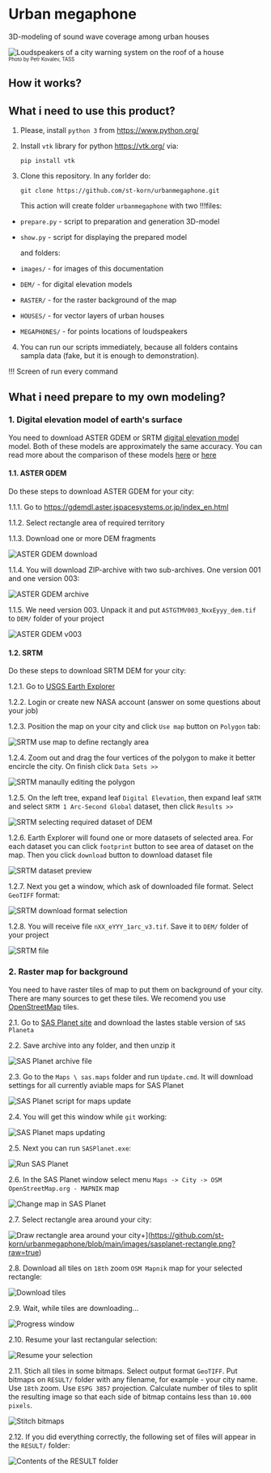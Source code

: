# Urban megaphone
3D-modeling of sound wave coverage among urban houses

![Loudspeakers of a city warning system on the roof of a house](https://github.com/st-korn/urbanmegaphone/blob/main/images/photo.jpg?raw=true)\
<sub><sup>Photo by Petr Kovalev, TASS</sup></sub>

## How it works?


## What i need to use this product?

1. Please, install `python 3` from https://www.python.org/

2. Install `vtk` library for python https://vtk.org/ via:
    ```
    pip install vtk
    ```

3. Clone this repository. In any forlder do:
    ```
    git clone https://github.com/st-korn/urbanmegaphone.git
    ```

    This action will create folder `urbanmegaphone` with two !!!files:
- `prepare.py` - script to preparation and generation 3D-model
- `show.py` - script for displaying the prepared model

    and folders:
- `images/` - for images of this documentation
- `DEM/` - for digital elevation models
- `RASTER/` - for the raster background of the map
- `HOUSES/` - for vector layers of urban houses
- `MEGAPHONES/` - for points locations of loudspeakers

4. You can run our scripts immediately, because all folders contains sampla data (fake, but it is enough to demonstration).

!!! Screen of run every command


## What i need prepare to my own modeling?

### 1. Digital elevation model of earth's surface

You need to download ASTER GDEM or SRTM [digital elevation model](https://en.wikipedia.org/wiki/Digital_elevation_model) model. Both of these models are approximately the same accuracy. You can read more about the comparison of these models [here](https://visioterra.fr/telechargement/A003_VISIOTERRA_COMMUNICATION/HYP-082-VtWeb_SRTM_ASTER-GDEM_local_statistics_comparison.pdf) or [here](https://www.e3s-conferences.org/articles/e3sconf/pdf/2020/66/e3sconf_icgec2020_01027.pdf)

#### 1.1. ASTER GDEM

Do these steps to download ASTER GDEM for your city:

1.1.1. Go to https://gdemdl.aster.jspacesystems.or.jp/index_en.html

1.1.2. Select rectangle area of required territory

1.1.3. Download one or more DEM fragments

![ASTER GDEM download](https://github.com/st-korn/urbanmegaphone/blob/main/images/astergdem-download.png?raw=true)

1.1.4. You will download ZIP-archive with two sub-archives. One version 001 and one version 003:

![ASTER GDEM archive](https://github.com/st-korn/urbanmegaphone/blob/main/images/astergdem-archive.png?raw=true)

1.1.5. We need version 003. Unpack it and put `ASTGTMV003_NxxEyyy_dem.tif` to `DEM/` folder of your project

![ASTER GDEM v003](https://github.com/st-korn/urbanmegaphone/blob/main/images/astergdem-v003.png?raw=true)

#### 1.2. SRTM

Do these steps to download SRTM DEM for your city:

1.2.1. Go to [USGS Earth Explorer](https://earthexplorer.usgs.gov/)

1.2.2. Login or create new NASA account (answer on some questions about your job)

1.2.3. Position the map on your city and click `Use map` button on `Polygon` tab:

![SRTM use map to define rectangly area](https://github.com/st-korn/urbanmegaphone/blob/main/images/srtm-select.png?raw=true)

1.2.4. Zoom out and drag the four vertices of the polygon to make it better encircle the city. On finish click `Data Sets >>`

![SRTM manaully editing the polygon](https://github.com/st-korn/urbanmegaphone/blob/main/images/srtm-edit.png?raw=true)

1.2.5. On the left tree, expand leaf `Digital Elevation`, then expand leaf `SRTM` and select `SRTM 1 Arc-Second Global` dataset, then click `Results >>`

![SRTM selecting required dataset of DEM](https://github.com/st-korn/urbanmegaphone/blob/main/images/srtm-edit.png?raw=true)

1.2.6. Earth Explorer will found one or more datasets of selected area. For each dataset you can click `footprint` button to see area of dataset on the map. Then you click `download` button to download dataset file

![SRTM dataset preview](https://github.com/st-korn/urbanmegaphone/blob/main/images/srtm-preview.png?raw=true)

1.2.7. Next you get a window, which ask of downloaded file format. Select `GeoTIFF` format:

![SRTM download format selection](https://github.com/st-korn/urbanmegaphone/blob/main/images/srtm-download.png?raw=true)

1.2.8. You will receive file `nXX_eYYY_1arc_v3.tif`. Save it to `DEM/` folder of your project

![SRTM file](https://github.com/st-korn/urbanmegaphone/blob/main/images/srtm-v3.png?raw=true)

### 2. Raster map for background

You need to have raster tiles of map to put them on background of your city. There are many sources to get these tiles. We recomend you use [OpenStreetMap](osm.org) tiles.

2.1. Go to [SAS Planet site](https://www.sasgis.org/download/) and download the lastes stable version of `SAS Planeta`

2.2. Save archive into any folder, and then unzip it

![SAS Planet archive file](https://github.com/st-korn/urbanmegaphone/blob/main/images/sasplanet-source.png?raw=true)

2.3. Go to the `Maps \ sas.maps` folder and run `Update.cmd`. It will download settings for all currently aviable maps for SAS Planet

![SAS Planet script for maps update](https://github.com/st-korn/urbanmegaphone/blob/main/images/sasplanet-gotomap.gif?raw=true)

2.4. You will get this window while `git` working:

![SAS Planet maps updating](https://github.com/st-korn/urbanmegaphone/blob/main/images/sasplanet-mapupdate.png?raw=true)

2.5. Next you can run `SASPlanet.exe`:

![Run SAS Planet](https://github.com/st-korn/urbanmegaphone/blob/main/images/sasplanet-run.png?raw=true)

2.6. In the SAS Planet window select menu `Maps -> City -> OSM OpenStreetMap.org - MAPNIK` map

![Change map in SAS Planet](https://github.com/st-korn/urbanmegaphone/blob/main/images/sasplanet-changemap.png?raw=true)

2.7. Select rectangle area around your city:

![Draw rectangle area around your city](https://github.com/st-korn/urbanmegaphone/blob/main/images/sasplanet-download.png?raw=true)+](https://github.com/st-korn/urbanmegaphone/blob/main/images/sasplanet-rectangle.png?raw=true)

2.8. Download all tiles on `18th` zoom `OSM Mapnik` map for your selected rectangle:

![Download tiles](https://github.com/st-korn/urbanmegaphone/blob/main/images/sasplanet-download.png?raw=true)

2.9. Wait, while tiles are downloading...

![Progress window](https://github.com/st-korn/urbanmegaphone/blob/main/images/sasplanet-downloading.png?raw=true)

2.10. Resume your last rectangular selection:

![Resume your selection](https://github.com/st-korn/urbanmegaphone/blob/main/images/sasplanet-lastselection.png?raw=true)

2.11. Stich all tiles in some bitmaps. Select output format `GeoTIFF`. Put bitmaps on `RESULT/` folder with any filename, for example - your city name. Use `18th` zoom. Use `ESPG 3857` projection.
Calculate number of tiles to split the resulting image so that each side of bitmap contains less than `10.000 pixels`.

![Stitch bitmaps](https://github.com/st-korn/urbanmegaphone/blob/main/images/sasplanet-stitch.png?raw=true)

2.12. If you did everything correctly, the following set of files will appear in the `RESULT/` folder:

![Contents of the RESULT folder](https://github.com/st-korn/urbanmegaphone/blob/main/images/sasplanet-stitch.png?raw=true)